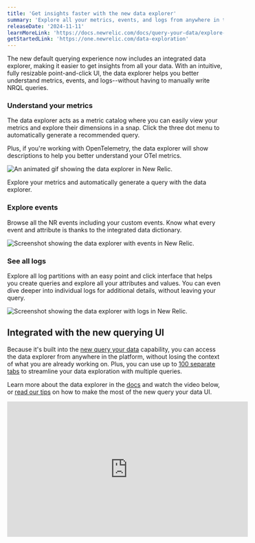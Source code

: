 ```yaml
---
title: 'Get insights faster with the new data explorer'
summary: 'Explore all your metrics, events, and logs from anywhere in the platform faster'
releaseDate: '2024-11-11'
learnMoreLink: 'https://docs.newrelic.com/docs/query-your-data/explore-query-data/query-builder/introduction-new-data-explorer' 
getStartedLink: 'https://one.newrelic.com/data-exploration'
---
```


The new default querying experience now includes an integrated data explorer, making it easier to get insights from all your data. With an intuitive, fully resizable point-and-click UI, the data explorer helps you better understand metrics, events, and logs--without having to manually write NRQL queries.

### Understand your metrics
The data explorer acts as a metric catalog where you can easily view your metrics and explore their dimensions in a snap. Click the three dot menu to automatically generate a recommended query. 

Plus, if you're working with OpenTelemetry, the data explorer will show descriptions to help you better understand your OTel metrics.

![An animated gif showing the data explorer in New Relic.](/images/data-explorer-metrics.gif "An animated gif showing the data explorer in New Relic.")
<figcaption> Explore your metrics and automatically generate a query with the data explorer.</figcaption>

### Explore events
Browse all the NR events including your custom events. Know what every event and attribute is thanks to the integrated data dictionary.

![Screenshot showing the data explorer with events in New Relic.](/images/data-explorer-events.webp "Screenshot showing the data explorer with events in New Relic.")

### See all logs
Explore all log partitions with an easy point and click interface that helps you create queries  and explore all your attributes and values. You can even dive deeper into individual logs for additional details, without leaving your query.

![Screenshot showing the data explorer with logs in New Relic.](/images/data-explorer-logs.webp "Screenshot showing the data explorer with logs in New Relic.")

## Integrated with the new querying UI
Because it's built into the [new query your data](https://docs.newrelic.com/whats-new/2024/02/whats-new-02-21-new-query-experience/) capability, you can access the data explorer from anywhere in the platform, without losing the context of what you are already working on. Plus, you can use up to [100 separate tabs](https://docs.newrelic.com/whats-new/2024/05/whats-new-05-16-query-tabs/) to streamline your data exploration with multiple queries.

Learn more about the data explorer in the [docs](https://docs.newrelic.com/docs/query-your-data/explore-query-data/query-builder/introduction-new-data-explorer/) and watch the video below, or [read our tips](https://newrelic.com/blog/how-to-relic/new-query-interface-tips) on how to make the most of the new query your data UI.

<iframe width="560" height="315" src="https://www.youtube.com/embed/1OL1jmkUcK0?si=PA-6FVnEsuAJpXzk" title="YouTube video player" frameborder="0" allow="accelerometer; autoplay; clipboard-write; encrypted-media; gyroscope; picture-in-picture; web-share" referrerpolicy="strict-origin-when-cross-origin" allowfullscreen></iframe>
